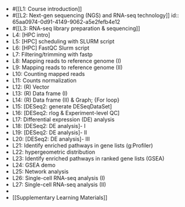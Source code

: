 - #[[L1: Course introduction]]
- #[[L2: Next-gen sequencing (NGS) and RNA-seq technology]]
  id:: 65aa0974-0d91-4149-9062-a5e2fefb4e12
- #[[L3: RNA-seq library preparation & sequencing]]
- L4: [HPC intro]
- L5: [HPC] scheduling with SLURM script
- L6: [HPC] FastQC Slurm script
- L7: Filtering/trimming with fastp
- L8: Mapping reads to reference genome (I)
- L9: Mapping reads to reference genome (II)
- L10: Counting mapped reads
- L11: Counts normalization
- L12: (R) Vector
- L13: (R) Data frame (I)
- L14: (R) Data frame (II) & Graph; {For loop}
- L15: [DESeq2: generate DESeqDataSet]
- L16: [DESeq2: rlog & Experiment-level QC]
- L17: Differential expression (DE) analysis
- L18: [DESeq2: DE analysis]- I
- L19: [DESeq2: DE analysis]- II
- L20: [DESeq2: DE analysis]- III
- L21: Identify enriched pathways in gene lists (g:Profiler)
- L22: hypergeometric distribution
- L23: Identify enriched pathways in ranked gene lists
  (GSEA)
- L24: GSEA demo
- L25: Network analysis
- L26: Single-cell RNA-seq analysis (I)
- L27: Single-cell RNA-seq analysis (II)
-
- [[Supplementary Learning Materials]]